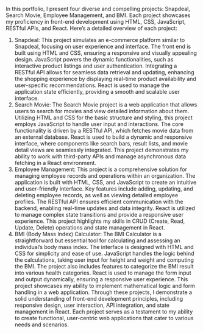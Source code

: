 
In this portfolio, I present four diverse and compelling projects: Snapdeal, Search Movie, Employee Management, and BMI. Each project showcases my proficiency in front-end development using HTML, CSS, JavaScript, RESTful APIs, and React. Here’s a detailed overview of each project:
1.	Snapdeal: This project simulates an e-commerce platform similar to Snapdeal, focusing on user experience and interface. The front end is built using HTML and CSS, ensuring a responsive and visually appealing design. JavaScript powers the dynamic functionalities, such as interactive product listings and user authentication. Integrating a RESTful API allows for seamless data retrieval and updating, enhancing the shopping experience by displaying real-time product availability and user-specific recommendations. React is used to manage the application state efficiently, providing a smooth and scalable user interface.
2.	Search Movie: The Search Movie project is a web application that allows users to search for movies and view detailed information about them. Utilizing HTML and CSS for the basic structure and styling, this project employs JavaScript to handle user input and interactions. The core functionality is driven by a RESTful API, which fetches movie data from an external database. React is used to build a dynamic and responsive interface, where components like search bars, result lists, and movie detail views are seamlessly integrated. This project demonstrates my ability to work with third-party APIs and manage asynchronous data fetching in a React environment.
3.	Employee Management: This project is a comprehensive solution for managing employee records and operations within an organization. The application is built with HTML, CSS, and JavaScript to create an intuitive and user-friendly interface. Key features include adding, updating, and deleting employee records, as well as viewing detailed employee profiles. The RESTful API ensures efficient communication with the backend, enabling real-time updates and data integrity. React is utilized to manage complex state transitions and provide a responsive user experience. This project highlights my skills in CRUD (Create, Read, Update, Delete) operations and state management in React.
4.	BMI (Body Mass Index) Calculator: The BMI Calculator is a straightforward but essential tool for calculating and assessing an individual’s body mass index. The interface is designed with HTML and CSS for simplicity and ease of use. JavaScript handles the logic behind the calculations, taking user input for height and weight and computing the BMI. The project also includes features to categorize the BMI result into various health categories. React is used to manage the form input and output dynamically, ensuring a responsive user experience. This project showcases my ability to implement mathematical logic and form handling in a web application.
Through these projects, I demonstrate a solid understanding of front-end development principles, including responsive design, user interaction, API integration, and state management in React. Each project serves as a testament to my ability to create functional, user-centric web applications that cater to various needs and scenarios.
